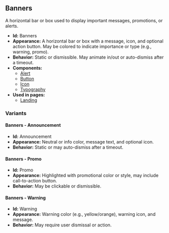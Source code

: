 ## Banners
A horizontal bar or box used to display important messages, promotions, or alerts.
- **Id:** Banners
- **Appearance:** A horizontal bar or box with a message, icon, and optional action button. May be colored to indicate importance or type (e.g., warning, promo).
- **Behavior:** Static or dismissible. May animate in/out or auto-dismiss after a timeout.
- **Components:**
  - [Alert](components.md#alert)
  - [Button](components.md#button)
  - [Icon](components.md#icon)
  - [Typography](components.md#typography)
- **Used in pages:**
  - [Landing](pages.md#landing)
### Variants
#### Banners - **Announcement**
- **Id:** Announcement
- **Appearance:** Neutral or info color, message text, and optional icon.
- **Behavior:** Static or may auto-dismiss after a timeout.
#### Banners - **Promo**
- **Id:** Promo
- **Appearance:** Highlighted with promotional color or style, may include call-to-action button.
- **Behavior:** May be clickable or dismissible.
#### Banners - **Warning**
- **Id:** Warning
- **Appearance:** Warning color (e.g., yellow/orange), warning icon, and message.
- **Behavior:** May require user dismissal or action.
